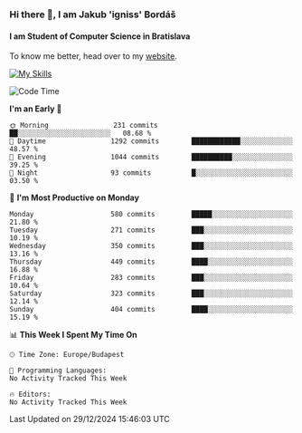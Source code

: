 ### Hi there 👋, I am Jakub 'igniss' Bordáš

#### I am Student of Computer Science in Bratislava
To know me better, head over to my [website](https://bordas.sk).

[![My Skills](https://skillicons.dev/icons?i=js,html,css,figma,svelte,java,kotlin,python,postgresql,typescript,nest,nodejs)](https://bordas.sk)


<!--START_SECTION:waka-->
![Code Time](http://img.shields.io/badge/Code%20Time-1%2C612%20hrs%2033%20mins-blue)

**I'm an Early 🐤** 

```text
🌞 Morning                231 commits         ██░░░░░░░░░░░░░░░░░░░░░░░   08.68 % 
🌆 Daytime                1292 commits        ████████████░░░░░░░░░░░░░   48.57 % 
🌃 Evening                1044 commits        ██████████░░░░░░░░░░░░░░░   39.25 % 
🌙 Night                  93 commits          █░░░░░░░░░░░░░░░░░░░░░░░░   03.50 % 
```
📅 **I'm Most Productive on Monday** 

```text
Monday                   580 commits         █████░░░░░░░░░░░░░░░░░░░░   21.80 % 
Tuesday                  271 commits         ███░░░░░░░░░░░░░░░░░░░░░░   10.19 % 
Wednesday                350 commits         ███░░░░░░░░░░░░░░░░░░░░░░   13.16 % 
Thursday                 449 commits         ████░░░░░░░░░░░░░░░░░░░░░   16.88 % 
Friday                   283 commits         ███░░░░░░░░░░░░░░░░░░░░░░   10.64 % 
Saturday                 323 commits         ███░░░░░░░░░░░░░░░░░░░░░░   12.14 % 
Sunday                   404 commits         ████░░░░░░░░░░░░░░░░░░░░░   15.19 % 
```


📊 **This Week I Spent My Time On** 

```text
🕑︎ Time Zone: Europe/Budapest

💬 Programming Languages: 
No Activity Tracked This Week

🔥 Editors: 
No Activity Tracked This Week
```


 Last Updated on 29/12/2024 15:46:03 UTC
<!--END_SECTION:waka-->
